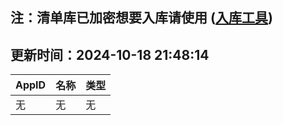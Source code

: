 ## 注：清单库已加密想要入库请使用 ([入库工具](https://github.com/BlankTMing/ManifestAutoUpdate/releases))

## 更新时间：2024-10-18 21:48:14
| AppID | 名称 | 类型  |
| :-------------------- | :----------------------------- | :----------- |
| 无 | 无 | 无 |
